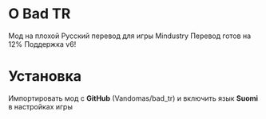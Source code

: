 # О Bad TR
Мод на плохой Русский перевод для игры Mindustry
Перевод готов на 12%
Поддержка v6!

# Установка
Импортировать мод с **GitHub** (Vandomas/bad_tr) и включить язык **Suomi** в настройках игры
